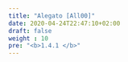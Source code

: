 ```yaml
---
title: "Alegato [All00]"
date: 2020-04-24T22:47:10+02:00
draft: false
weight : 10
pre: "<b>1.4.1 </b>"
---
```

